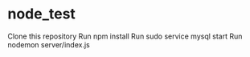 # node_test
Clone this repository
Run npm install
Run sudo service mysql start
Run nodemon server/index.js

